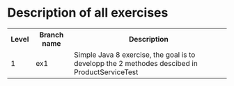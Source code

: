 # Description of all exercises 

<table>
    <tr>
        <th>Level</th>
        <th>Branch name</th>
        <th>Description</th>
    </tr>
    <tr>
        <td>1</td>
        <td>ex1</td>
        <td>Simple Java 8 exercise, the goal is to developp the 2 methodes descibed in ProductServiceTest</td>
    </tr>
</table>
